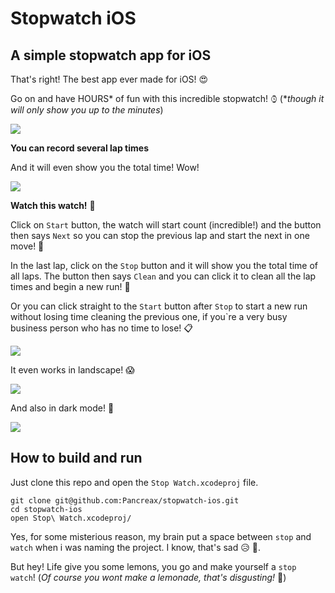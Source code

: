 # Stopwatch iOS

## A simple stopwatch app for iOS

That's right! The best app ever made for iOS! 😍

Go on and have HOURS* of fun with this incredible stopwatch! ⌚︎ (**though it will only show you up to the minutes*)

![](./Doc/stopwatch1.png)

**You can record several lap times**

And it will even show you the total time! Wow!

![](./Doc/stopwatch2.png)


**Watch this watch!** 👀

Click on `Start` button, the watch will start count (incredible!) and the button then says `Next` so you can stop the previous lap and start the next in one move! 🏃‍

In the last lap, click on the `Stop` button and it will show you the total time of all laps. The button then says `Clean` and you can click it to clean all the lap times and begin a new run! 🧹

Or you can click straight to the `Start` button after `Stop` to start a new run without losing time cleaning the previous one, if you`re a very busy business person who has no time to lose! 📋

![](./Doc/stopwatch.gif)

It even works in landscape! 😱

![](./Doc/landscape.png)

And also in dark mode! 🌛

![](./Doc/darkmode.png)

## How to build and run

Just clone this repo and open the `Stop Watch.xcodeproj` file.

```
git clone git@github.com:Pancreax/stopwatch-ios.git
cd stopwatch-ios
open Stop\ Watch.xcodeproj/
```

Yes, for some misterious reason, my brain put a space between `stop` and `watch` when i was naming the project. I know, that's sad 😥 🧠. 

But hey! Life give you some lemons, you go and make yourself a `stop watch`! (*Of course you wont make a lemonade, that's disgusting!* 🤢)
